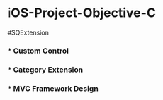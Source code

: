 iOS-Project-Objective-C
=======================
#SQExtension
### * Custom Control
### * Category Extension
### * MVC Framework Design
